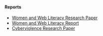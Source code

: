 #### Reports

- [Women and Web Literacy Research Paper](#NEED_URL)
- [Women and Web Literacy Report](#NEED_URL)
- [Cyberviolence Research Paper](#NEED_URL)
